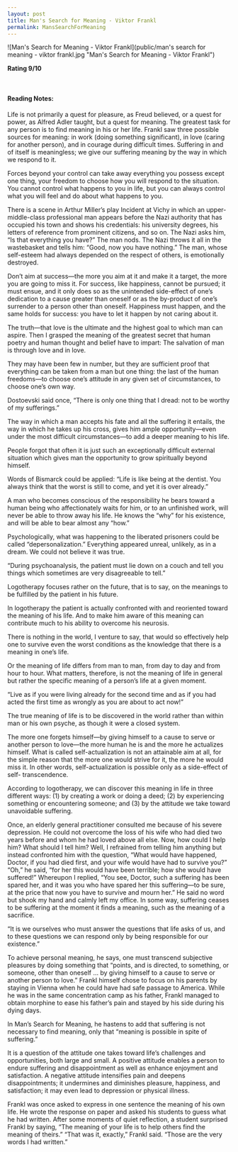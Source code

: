 ```yaml
---
layout: post
title: Man's Search for Meaning - Viktor Frankl
permalink: MansSearchForMeaning
---
```


![Man's Search for Meaning - Viktor Frankl](public/man's search for meaning - viktor frankl.jpg "Man's Search for Meaning - Viktor Frankl")


**Rating 9/10** 

<br>

#### Reading Notes:


Life is not primarily a quest for pleasure, as Freud believed, or a quest for power, as Alfred Adler taught, but a quest for meaning. The greatest task for any person is to find meaning in his or her life. Frankl saw three possible sources for meaning: in work (doing something significant), in love (caring for another person), and in courage during difficult times. Suffering in and of itself is meaningless; we give our suffering meaning by the way in which we respond to it.

Forces beyond your control can take away everything you possess except one thing, your freedom to choose how you will respond to the situation. You cannot control what happens to you in life, but you can always control what you will feel and do about what happens to you.

There is a scene in Arthur Miller’s play Incident at Vichy in which an upper-middle-class professional man appears before the Nazi authority that has occupied his town and shows his credentials: his university degrees, his letters of reference from prominent citizens, and so on. The Nazi asks him, “Is that everything you have?” The man nods. The Nazi throws it all in the wastebasket and tells him: “Good, now you have nothing.” The man, whose self-esteem had always depended on the respect of others, is emotionally destroyed.

Don’t aim at success—the more you aim at it and make it a target, the more you are going to miss it. For success, like happiness, cannot be pursued; it must ensue, and it only does so as the unintended side-effect of one’s dedication to a cause greater than oneself or as the by-product of one’s surrender to a person other than oneself. Happiness must happen, and the same holds for success: you have to let it happen by not caring about it.

The truth—that love is the ultimate and the highest goal to which man can aspire. Then I grasped the meaning of the greatest secret that human poetry and human thought and belief have to impart: The salvation of man is through love and in love.

They may have been few in number, but they are sufficient proof that everything can be taken from a man but one thing: the last of the human freedoms—to choose one’s attitude in any given set of circumstances, to choose one’s own way.

Dostoevski said once, “There is only one thing that I dread: not to be worthy of my sufferings.”

The way in which a man accepts his fate and all the suffering it entails, the way in which he takes up his cross, gives him ample opportunity—even under the most difficult circumstances—to add a deeper meaning to his life.

People forgot that often it is just such an exceptionally difficult external situation which gives man the opportunity to grow spiritually beyond himself.

Words of Bismarck could be applied: “Life is like being at the dentist. You always think that the worst is still to come, and yet it is over already.”

A man who becomes conscious of the responsibility he bears toward a human being who affectionately waits for him, or to an unfinished work, will never be able to throw away his life. He knows the “why” for his existence, and will be able to bear almost any “how.”

Psychologically, what was happening to the liberated prisoners could be called “depersonalization.” Everything appeared unreal, unlikely, as in a dream. We could not believe it was true.

“During psychoanalysis, the patient must lie down on a couch and tell you things which sometimes are very disagreeable to tell.”

Logotherapy focuses rather on the future, that is to say, on the meanings to be fulfilled by the patient in his future.

In logotherapy the patient is actually confronted with and reoriented toward the meaning of his life. And to make him aware of this meaning can contribute much to his ability to overcome his neurosis.

There is nothing in the world, I venture to say, that would so effectively help one to survive even the worst conditions as the knowledge that there is a meaning in one’s life.

Or the meaning of life differs from man to man, from day to day and from hour to hour. What matters, therefore, is not the meaning of life in general but rather the specific meaning of a person’s life at a given moment.

“Live as if you were living already for the second time and as if you had acted the first time as wrongly as you are about to act now!”

The true meaning of life is to be discovered in the world rather than within man or his own psyche, as though it were a closed system.

The more one forgets himself—by giving himself to a cause to serve or another person to love—the more human he is and the more he actualizes himself. What is called self-actualization is not an attainable aim at all, for the simple reason that the more one would strive for it, the more he would miss it. In other words, self-actualization is possible only as a side-effect of self- transcendence.

According to logotherapy, we can discover this meaning in life in three different ways: (1) by creating a work or doing a deed; (2) by experiencing something or encountering someone; and (3) by the attitude we take toward unavoidable suffering.

Once, an elderly general practitioner consulted me because of his severe depression. He could not overcome the loss of his wife who had died two years before and whom he had loved above all else. Now, how could I help him? What should I tell him? Well, I refrained from telling him anything but instead confronted him with the question, “What would have happened, Doctor, if you had died first, and your wife would have had to survive you?” “Oh,” he said, “for her this would have been terrible; how she would have suffered!” Whereupon I replied, “You see, Doctor, such a suffering has been spared her, and it was you who have spared her this suffering—to be sure, at the price that now you have to survive and mourn her.” He said no word but shook my hand and calmly left my office. In some way, suffering ceases to be suffering at the moment it finds a meaning, such as the meaning of a sacrifice.

“It is we ourselves who must answer the questions that life asks of us, and to these questions we can respond only by being responsible for our existence.”

To achieve personal meaning, he says, one must transcend subjective pleasures by doing something that “points, and is directed, to something, or someone, other than oneself … by giving himself to a cause to serve or another person to love.” Frankl himself chose to focus on his parents by staying in Vienna when he could have had safe passage to America. While he was in the same concentration camp as his father, Frankl managed to obtain morphine to ease his father’s pain and stayed by his side during his dying days.

In Man’s Search for Meaning, he hastens to add that suffering is not necessary to find meaning, only that “meaning is possible in spite of suffering.”

It is a question of the attitude one takes toward life’s challenges and opportunities, both large and small. A positive attitude enables a person to endure suffering and disappointment as well as enhance enjoyment and satisfaction. A negative attitude intensifies pain and deepens disappointments; it undermines and diminishes pleasure, happiness, and satisfaction; it may even lead to depression or physical illness.

Frankl was once asked to express in one sentence the meaning of his own life. He wrote the response on paper and asked his students to guess what he had written. After some moments of quiet reflection, a student surprised Frankl by saying, “The meaning of your life is to help others find the meaning of theirs.”
“That was it, exactly,” Frankl said. “Those are the very words I had written.”
